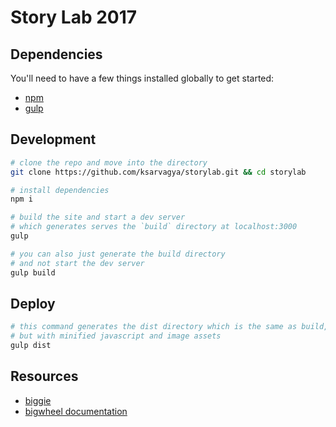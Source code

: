 # Story Lab 2017

## Dependencies
You'll need to have a few things installed globally to get started:
- [npm](http://npmjs.org)
- [gulp](http://gulpjs.com)

## Development
```sh
# clone the repo and move into the directory
git clone https://github.com/ksarvagya/storylab.git && cd storylab

# install dependencies
npm i

# build the site and start a dev server
# which generates serves the `build` directory at localhost:3000
gulp

# you can also just generate the build directory
# and not start the dev server
gulp build
```

## Deploy
```sh
# this command generates the dist directory which is the same as build,
# but with minified javascript and image assets
gulp dist
```

## Resources
- [biggie](https://github.com/baptistebriel/biggie)
- [bigwheel documentation](https://github.com/bigwheel-framework/documentation)
